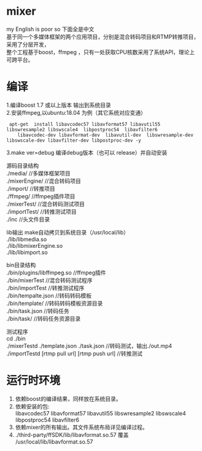 # mixer
my English is poor so 下面全是中文   
基于同一个多媒体框架的两个应用项目，分别是混合转码项目和RTMP转推项目，采用了分层开发，   
整个工程基于boost，ffmpeg ，只有一处获取CPU核数采用了系统API，理论上可跨平台。    
   
# 编译  
1.编译boost 1.7 或以上版本      输出到系统目录   
2.安装ffmpeg,以ubuntu:18.04 为例（其它系统对应变通） 
```  
 apt-get  install libavcodec57 libavformat57 libavutil55 libswresample2 libswscale4  libpostproc54  libavfilter6 
    libavcodec-dev libavformat-dev  libavutil-dev  libswresample-dev  libswscale-dev libavfilter-dev libpostproc-dev -y  
```  
3.make ver=debug 编译debug版本（也可以 release）并自动安装       

源码目录结构   
./media/                      //多媒体框架项目   
./mixerEngine/                //混合转码项目   
./import/                     //转推项目   
./ffmpeg/                     //ffmpeg插件项目  
./mixerTest/                  //混合转码测试项目  
./importTest/                 //转推测试项目  
./inc                         //头文件目录

lib输出 make自动拷贝到系统目录（/usr/local/lib）    
./lib/libmedia.so             
./lib/libmixerEngine.so       
./lib/libimport.so            

bin目录结构  
./bin/plugins/libffmpeg.so    //ffmpeg插件  
./bin/mixerTest               //混合转码测试程序  
./bin/importTest              //转推测试程序  
./bin/tempalte.json           //转码转码模板   
./bin/template/               //转码转码模板资源目录    
./bin/task.json               //转码任务    
./bin/task/                   //转码任务资源目录   

测试程序   
cd ./bin   
./mixerTestd ./template.json ./task.json    //转码测试，输出./out.mp4    
./importTestd [rtmp pull url] [rtmp push url] //转推测试     

# 运行时环境
1. 依赖boost的编译结果，同样放在系统目录。
2. 依赖安装的包:  
    libavcodec57 libavformat57 libavutil55 libswresample2 libswscale4  libpostproc54  libavfilter6
3. 依赖mixer的所有输出。其文件系统布局详见编译过程。 
4. ./third-party/ffSDK/lib/libavformat.so.57 覆盖 /usr/local/lib/libavformat.so.57
